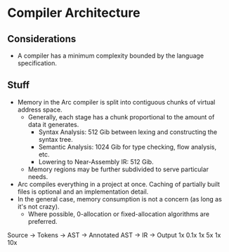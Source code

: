 # Compiler Architecture

## Considerations

* A compiler has a minimum complexity bounded by the language specification.

## Stuff

* Memory in the Arc compiler is split into contiguous chunks of virtual address space.
  * Generally, each stage has a chunk proportional to the amount of data it generates.
    * Syntax Analysis: 512 Gib between lexing and constructing the syntax tree.
    * Semantic Analysis: 1024 Gib for type checking, flow analysis, etc.
    * Lowering to Near-Assembly IR: 512 Gib.
  * Memory regions may be further subdivided to serve particular needs.
* Arc compiles everything in a project at once. Caching of partially built files is optional and an implementation detail.
* In the general case, memory consumption is not a concern (as long as it's not crazy).
  * Where possible, 0-allocation or fixed-allocation algorithms are preferred.
  
Source -> Tokens -> AST -> Annotated AST -> IR -> Output
  1x       0.1x     1x         5x           1x     10x
